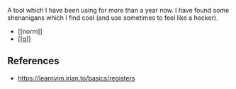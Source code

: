 A tool which I have been using for more than a year now. I have found some shenanigans which I find cool (and use sometimes to feel like a hecker).

- [[norm]]
- [[g]]

## References
- https://learnvim.irian.to/basics/registers

